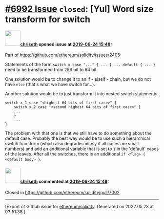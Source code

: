 # [\#6992 Issue](https://github.com/ethereum/solidity/issues/6992) `closed`: [Yul] Word size transform for switch

#### <img src="https://avatars.githubusercontent.com/u/9073706?v=4" width="50">[chriseth](https://github.com/chriseth) opened issue at [2019-06-24 15:48](https://github.com/ethereum/solidity/issues/6992):

Part of https://github.com/ethereum/solidity/issues/2405:

Statements of the form `switch x case "..." { ... } ... default { ... }` need to be transformed from 256 bit to 64 bit.

One solution would be to change it to an if - elseif - chain, but we do not have `else` (that's what we have switch for...).

Another solution would be to just transform it into nested switch statements:

```
switch x_1 case "<highest 64 bits of first case>" {
    switch x_2 case "<second highest 64 bits of first case>" {
    ...
    }
    ...
}
```

The problem with that one is that we still have to do something about the default case. Probably the best way would be to use such a hierarchical switch transform (which also degrades nicely if all cases are small numbers) and add an additional variable that is set to `1` in the 'default' cases of the leaves. After all the switches, there is an additional `if <flag> { <default body> }`.



#### <img src="https://avatars.githubusercontent.com/u/9073706?v=4" width="50">[chriseth](https://github.com/chriseth) commented at [2019-06-24 15:48](https://github.com/ethereum/solidity/issues/6992#issuecomment-507200865):

Closed in https://github.com/ethereum/solidity/pull/7002


-------------------------------------------------------------------------------



[Export of Github issue for [ethereum/solidity](https://github.com/ethereum/solidity). Generated on 2022.05.23 at 03:51:38.]
